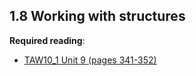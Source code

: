 ## 1.8 Working with structures

**Required reading**:
- [TAW10_1 Unit 9 (pages 341-352)](https://msggroup.sharepoint.com/:b:/r/sites/msteams_f974e3/Freigegebene%20Dokumente/General/SAP%20Summer%20School%202023/Training%20materials/TAW/TAW10_1_EN_Col92_FV_Part_NSC.pdf?csf=1&web=1&e=qJJmzd)
